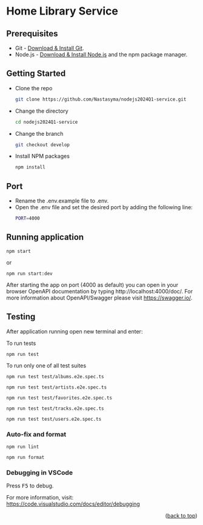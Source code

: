 # Home Library Service

## Prerequisites

- Git - [Download & Install Git](https://git-scm.com/downloads).
- Node.js - [Download & Install Node.js](https://nodejs.org/en/download/) and the npm package manager.

## Getting Started

- Clone the repo
  ```sh
  git clone https://github.com/Nastasyma/nodejs2024Q1-service.git
  ```
- Change the directory
  ```sh
  cd nodejs2024Q1-service
  ```
- Change the branch
  ```sh
  git checkout develop
  ```
- Install NPM packages
  ```sh
  npm install
  ```

## Port

- Rename the .env.example file to .env.
- Open the .env file and set the desired port by adding the following line:
  ```sh
  PORT=4000
  ```

## Running application

```
npm start
```
or
```
npm run start:dev
```

After starting the app on port (4000 as default) you can open
in your browser OpenAPI documentation by typing http://localhost:4000/doc/.
For more information about OpenAPI/Swagger please visit https://swagger.io/.

## Testing

After application running open new terminal and enter:

To run tests

```
npm run test
```

To run only one of all test suites

```
npm run test test/albums.e2e.spec.ts
```

```
npm run test test/artists.e2e.spec.ts
```

```
npm run test test/favorites.e2e.spec.ts
```

```
npm run test test/tracks.e2e.spec.ts
```

```
npm run test test/users.e2e.spec.ts
```

### Auto-fix and format

```
npm run lint
```

```
npm run format
```

### Debugging in VSCode

Press <kbd>F5</kbd> to debug.

For more information, visit: https://code.visualstudio.com/docs/editor/debugging

<p align="right">(<a href="#readme-top">back to top</a>)</p>
